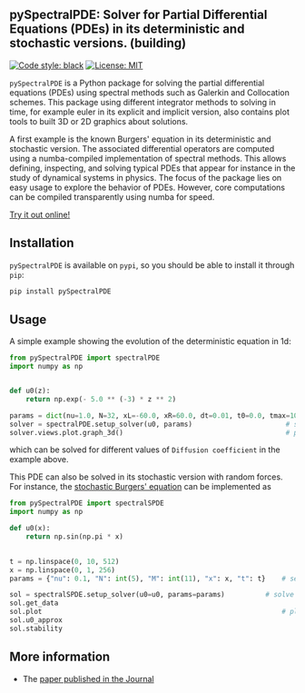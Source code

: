 pySpectralPDE: Solver for Partial Differential Equations (PDEs) in its deterministic and stochastic versions. (building)
------------

[![Code style: black](https://img.shields.io/badge/code%20style-black-000000.svg)](https://github.com/psf/black)
[![License: MIT](https://img.shields.io/badge/License-MIT-green.svg)](https://opensource.org/licenses/MIT)

`pySpectralPDE` is a Python package for solving the partial differential equations (PDEs) using spectral methods such as
Galerkin and Collocation schemes. This package using different integrator methods to solving in time, for example euler
in its explicit and implicit version, also contains plot tools to built 3D or 2D graphics about solutions.

A first example is the known Burgers' equation in its deterministic and stochastic version. The associated differential operators
are computed using a numba-compiled implementation of spectral methods. This allows defining, inspecting, and solving typical PDEs
that appear for instance in the study of dynamical systems in physics. The focus of the package lies on easy usage to explore the
behavior of PDEs. However, core computations can be compiled transparently using numba for speed.

[Try it out online!](https://mybinder.org/v2/gh/github.com/alanmatzumiya/spectral-methods/PySpectral/master?filepath=examples%2Fjupyter)

Installation
------------

`pySpectralPDE` is available on `pypi`, so you should be able to install it through
`pip`:

```bash
pip install pySpectralPDE
```

Usage
-----

A simple example showing the evolution of the deterministic equation in 1d:

```python
from pySpectralPDE import spectralPDE
import numpy as np


def u0(z):
    return np.exp(- 5.0 ** (-3) * z ** 2)

params = dict(nu=1.0, N=32, xL=-60.0, xR=60.0, dt=0.01, t0=0.0, tmax=100.0)     # setting params
solver = spectralPDE.setup_solver(u0, params)        				# solve the pde
solver.views.plot.graph_3d()                 		     			# plot datas
```
which can be solved for different values of `Diffusion coefficient` in the example above.

This PDE can also be solved in its stochastic version with random forces.
For instance, the [stochastic Burgers' equation](https://en.wikipedia.org/wiki/Burgers'_equation)
can be implemented as
```python
from pySpectralPDE import spectralSPDE
import numpy as np

def u0(x):
    return np.sin(np.pi * x)

   
t = np.linspace(0, 10, 512)
x = np.linspace(0, 1, 256)    
params = {"nu": 0.1, "N": int(5), "M": int(11), "x": x, "t": t}	   # setting params

sol = spectralSPDE.setup_solver(u0=u0, params=params)		   # solve the pde
sol.get_data                                                    
sol.plot                                                           # plot datas
sol.u0_approx
sol.stability
```

More information
----------------
* The [paper published in the Journal](http://dx.doi.org/10.13140/RG.2.2.21593.47203)
